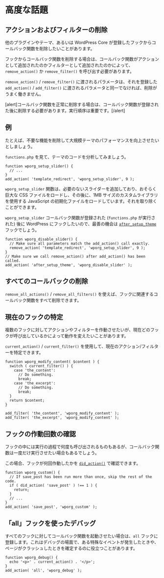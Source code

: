 <!-- 
# Advanced Topics
 -->
# 高度な話題

<!-- 
## Removing Actions and Filters
 -->
## アクションおよびフィルターの削除

<!-- 
Sometimes you want to remove a callback function from a hook that another plugin, theme or even WordPress Core has registered.
 -->
他のプラグインやテーマ、あるいは WordPress Core が登録したフックからコールバック関数を削除したいことがあります。

<!-- 
To remove a callback function from a hook, you need to call `remove_action()` or `remove_filter()`, depending whether the callback function was added as an Action or a Filter.
 -->
フックからコールバック関数を削除する場合は、コールバック関数がアクションとして追加されたのかフィルターとして追加されたのかによって、`remove_action()` か `remove_filter()` を呼び出す必要があります。

<!-- 
The parameters passed to `remove_action()` / `remove_filter()` must be identical to the parameters passed to `add_action()` / `add_filter()` that registered it, or the removal won't work.
 -->
`remove_action()` / `remove_filter()` に渡されるパラメータは、それを登録した `add_action()` / `add_filter()` に渡されるパラメータと同一でなければ、削除がうまく働きません。

<!-- 
[alert]To successfully remove a callback function you must perform the removal after the callback function was registered. The order of execution is important.[/alert]
 -->
[alert]コールバック関数を正常に削除する場合は、コールバック関数が登録された後に削除する必要があります。実行順序は重要です。[/alert]

<!-- 
## Example
 -->
## 例

<!-- 
Let's say we want to improve the performance of a large theme by removing unnecessary functionality.
 -->
たとえば、不要な機能を削除して大規模テーマのパフォーマンスを向上させたいとしましょう。

<!-- 
Let's analyze the theme's code by looking into `functions.php`.
 -->
`functions.php` を見て、テーマのコードを分析してみましょう。

```
function wporg_setup_slider() {
  // ...
}
add_action( 'template_redirect', 'wporg_setup_slider', 9 );
```

<!-- 
The `wporg_setup_slider` function is adding a slider that we don't need, which probably loads a huge CSS file followed by a JavaScript initialization file which uses a custom written library the size of 1MB. We can can get rid of that.
 -->
`wporg_setup_slider` 関数は、必要のないスライダーを追加しており、おそらく巨大な CSS ファイルをロードし、その後に、1MB サイズのカスタムライブラリを使用する JavaScript の初期化ファイルをロードしています。それを取り除くことができます。

<!-- 
Since we want to hook into WordPress after the `wporg_setup_slider` callback function was registered (`functions.php` executed) our best chance would be the [`after_setup_theme`](https://developer.wordpress.org/reference/hooks/after_setup_theme/) hook.
 -->
`wporg_setup_slider` コールバック関数が登録された (`functions.php` が実行された) 後に WordPress にフックしたいので、最善の機会は [`after_setup_theme`](https://developer.wordpress.org/reference/hooks/after_setup_theme/) フックでしょう。

```
function wporg_disable_slider() {
  // Make sure all parameters match the add_action() call exactly.
  remove_action( 'template_redirect', 'wporg_setup_slider', 9 );
}
// Make sure we call remove_action() after add_action() has been called.
add_action( 'after_setup_theme', 'wporg_disable_slider' );
```

<!-- 
## Removing All Callbacks
 -->
## すべてのコールバックの削除

<!-- 
You can also remove all of the callback functions associated with a hook by using `remove_all_actions()` / `remove_all_filters()`.
 -->
`remove_all_actions()` / `remove_all_filters()` を使えば、フックに関連するコールバック関数をすべて削除できます。

<!-- 
## Determining the Current Hook
 -->
## 現在のフックの特定

<!-- 
Sometimes you want to run an Action or a Filter on multiple hooks, but behave differently based on which one is currently calling it.
 -->
複数のフックに対してアクションやフィルターを作動させたいが、現在どのフックが呼び出しているかによって動作を変えたいことがあります。

<!-- 
You can use the `current_action()` / `current_filter()` to determine the current Action / Filter.
 -->
`current_action()` / `current_filter()` を使用して、現在のアクション/フィルターを特定できます。

```
function wporg_modify_content( $content ) {
  switch ( current_filter() ) {
    case 'the_content':
      // Do something.
      break;
    case 'the_excerpt':
      // Do something.
      break;
  }
  return $content;
}

add_filter( 'the_content', 'wporg_modify_content' );
add_filter( 'the_excerpt', 'wporg_modify_content' );
```

<!-- 
## Checking How Many Times a Hook Has Run
 -->
## フックの作動回数の確認

<!-- 
Some hooks are called multiple times in the course of execution, but you may only want your callback function to run once.
 -->
フックの中には実行の過程で何度も呼び出されるものもあるが、コールバック関数は一度だけ実行させたい場合もあるでしょう。

<!-- 
In this situation, you can check how many times the hook has run with the [` did_action()`](https://developer.wordpress.org/reference/functions/did_action/).
 -->
この場合、フックが何回作動したかを [`did_action()`](https://developer.wordpress.org/reference/functions/did_action/) で確認できます。

```
function wporg_custom() {
  // If save_post has been run more than once, skip the rest of the code.
  if ( did_action( 'save_post' ) !== 1 ) {
    return;
  }
  // ...
}
add_action( 'save_post', 'wporg_custom' );
```

<!-- 
## Debugging with the "all" Hook
 -->
## 「all」フックを使ったデバッグ

<!-- 
If you want a callback function to fire on every single hook, you can register it to the `all` hook. Sometimes this is useful in debugging situations to help determine when a particular event is happening or when a page is crashing.
 -->
すべてのフックに対してコールバック関数を起動させたい場合は、`all` フックに登録します。これはデバッグの場面で、ある特殊なイベントが発生したときや、ページがクラッシュしたときを確定するのに役立つことがあります。

```
function wporg_debug() {
  echo '<p>' . current_action() . '</p>';
}
add_action( 'all', 'wporg_debug' );
```